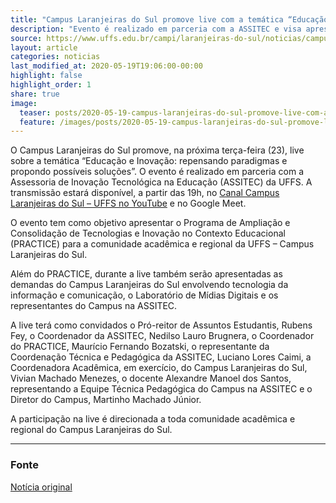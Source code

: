 ```yaml
---
title: "Campus Laranjeiras do Sul promove live com a temática “Educação e Inovação”"
description: "Evento é realizado em parceria com a ASSITEC e visa apresentar o Programa PRACTICE"
source: https://www.uffs.edu.br/campi/laranjeiras-do-sul/noticias/campus-laranjeiras-do-sul-promove-live-com-a-tematica-201ceducacao-e-inovacao201d
layout: article
categories: noticias
last_modified_at: 2020-05-19T19:06:00-00:00
highlight: false
highlight_order: 1
share: true
image:
  teaser: posts/2020-05-19-campus-laranjeiras-do-sul-promove-live-com-a-tematica-educacao-e-inovacao.png
  feature: /images/posts/2020-05-19-campus-laranjeiras-do-sul-promove-live-com-a-tematica-educacao-e-inovacao.png
---
```

O Campus Laranjeiras do Sul promove, na próxima terça-feira (23), live sobre a temática “Educação e Inovação: repensando paradigmas e propondo possíveis soluções”. O evento é realizado em parceria com a Assessoria de Inovação Tecnológica na Educação (ASSITEC) da UFFS. A transmissão estará disponível, a partir das 19h, no [Canal Campus Laranjeiras do Sul – UFFS no YouTube](https://www.youtube.com/channel/UCMn2HuFsoQAcAsUFqtzdICw) e no Google Meet.

O evento tem como objetivo apresentar o Programa de Ampliação e Consolidação de Tecnologias e Inovação no Contexto Educacional (PRACTICE) para a comunidade acadêmica e regional da UFFS – Campus Laranjeiras do Sul.

Além do PRACTICE, durante a live também serão apresentadas as demandas do Campus Laranjeiras do Sul envolvendo tecnologia da informação e comunicação, o Laboratório de Mídias Digitais e os representantes do Campus na ASSITEC.

A live terá como convidados o Pró-reitor de Assuntos Estudantis, Rubens Fey, o Coordenador da ASSITEC, Nedilso Lauro Brugnera, o Coordenador do PRACTICE, Maurício Fernando Bozatski, o representante da Coordenação Técnica e Pedagógica da ASSITEC, Luciano Lores Caimi, a Coordenadora Acadêmica, em exercício, do Campus Laranjeiras do Sul, Vivian Machado Menezes, o docente Alexandre Manoel dos Santos, representando a Equipe Técnica Pedagógica do Campus na ASSITEC e o Diretor do Campus, Martinho Machado Júnior.

A participação na live é direcionada a toda comunidade acadêmica e regional do Campus Laranjeiras do Sul.

---
### Fonte
[Notícia original]({{page.source}})
